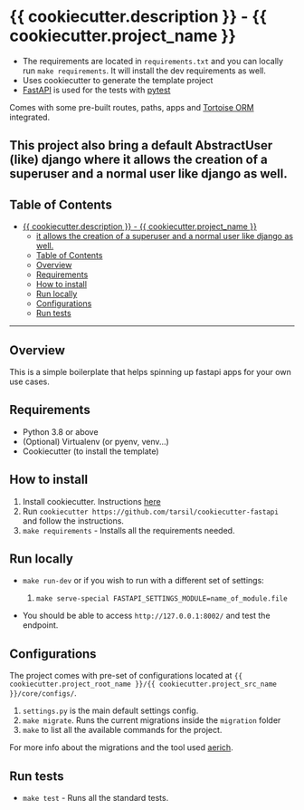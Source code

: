 # {{ cookiecutter.description }} - {{ cookiecutter.project_name }}

- The requirements are located in `requirements.txt` and you can locally run `make requirements`.
It will install the dev requirements as well.
- Uses cookiecutter to generate the template project
- [FastAPI](https://fastapi.tiangolo.com/) is used for the tests with [pytest](https://docs.pytest.org/en/latest/)

Comes with some pre-built routes, paths, apps and [Tortoise ORM](https://tortoise.github.io/_modules/tortoise/fields/data.html)
integrated.

This project also bring a default AbstractUser (like) django where
it allows the creation of a superuser and a normal user like django as well.
---

## Table of Contents

- [{{ cookiecutter.description }} - {{ cookiecutter.project_name }}](#-cookiecutterdescription-----cookiecutterproject_name-)
    - [it allows the creation of a superuser and a normal user like django as well.](#it-allows-the-creation-of-a-superuser-and-a-normal-user-like-django-as-well)
    - [Table of Contents](#table-of-contents)
    - [Overview](#overview)
    - [Requirements](#requirements)
    - [How to install](#how-to-install)
    - [Run locally](#run-locally)
    - [Configurations](#configurations)
    - [Run tests](#run-tests)

---

## Overview

This is a simple boilerplate that helps spinning up fastapi apps for your own use cases.

## Requirements

- Python 3.8 or above
- (Optional) Virtualenv (or pyenv, venv...)
- Cookiecutter (to install the template)

## How to install

 1. Install cookiecutter. Instructions [here](https://cookiecutter.readthedocs.io/en/1.7.2/installation.html)
 2. Run `cookiecutter https://github.com/tarsil/cookiecutter-fastapi` and follow the instructions.
 3. `make requirements` - Installs all the requirements needed.

## Run locally

- `make run-dev` or if you wish to run with a different set of settings:
    1. `make serve-special FASTAPI_SETTINGS_MODULE=name_of_module.file`

- You should be able to access `http://127.0.0.1:8002/` and test the endpoint.

## Configurations

The project comes with pre-set of configurations located at
`{{ cookiecutter.project_root_name }}/{{ cookiecutter.project_src_name }}/core/configs/`.

 1. `settings.py` is the main default settings config.
 2. `make migrate`. Runs the current migrations inside the `migration` folder
 3. `make` to list all the available commands for the project.

For more info about the migrations and the tool used [aerich](https://github.com/tortoise/aerich).

## Run tests

- `make test` - Runs all the standard tests.
